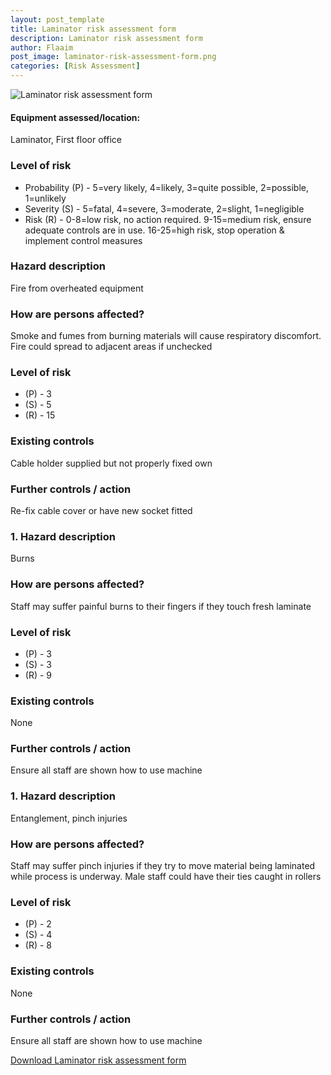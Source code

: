 ```yaml
---
layout: post_template
title: Laminator risk assessment form
description: Laminator risk assessment form
author: Flaaim
post_image: laminator-risk-assessment-form.png
categories: [Risk Assessment]
---
```

![Laminator risk assessment form](https://safetyworkblog.com/assets/img/laminator-risk-assessment-form.png)

#### Equipment assessed/location:

Laminator, First floor office

### Level of risk

- Probability (P) - 5=very likely, 4=likely, 3=quite possible, 2=possible, 1=unlikely
- Severity (S) - 5=fatal, 4=severe, 3=moderate, 2=slight, 1=negligible
- Risk (R) - 0-8=low risk, no action required.  9-15=medium risk, ensure adequate controls are in use.  16-25=high risk, stop operation & implement control measures



### Hazard description

Fire from overheated equipment

### How are persons affected?

Smoke and fumes from burning materials will cause respiratory discomfort. Fire could spread to adjacent areas if unchecked

### Level of risk

- (P) - 3
- (S) - 5
- (R) - 15

### Existing controls

Cable holder supplied but not properly fixed own

### Further controls / action

Re-fix cable cover or have new socket fitted

### 1. Hazard description

Burns

### How are persons affected?

Staff may suffer painful burns to their fingers if they touch fresh laminate

### Level of risk

- (P) - 3
- (S) - 3
- (R) - 9

### Existing controls

None

### Further controls / action

Ensure all staff are shown how to use machine

### 1. Hazard description

Entanglement, pinch injuries


### How are persons affected?

Staff may suffer pinch injuries if they try to move material being laminated while process is underway.
Male staff could have their ties caught in rollers

### Level of risk

- (P) - 2
- (S) - 4
- (R) - 8

### Existing controls

None

### Further controls / action

Ensure all staff are shown how to use machine

[Download Laminator risk assessment form](https://safetyworkblog.com/assets/template/laminator-risk-assessment-form.pdf)
